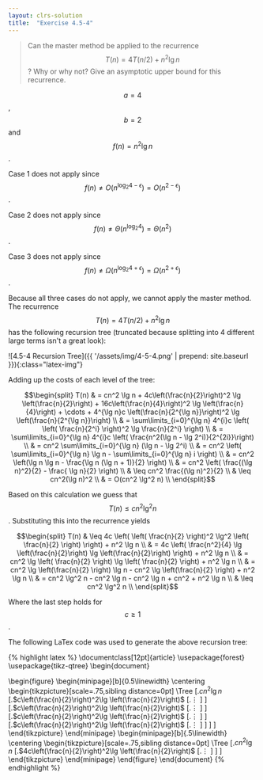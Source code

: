 ```yaml
---
layout: clrs-solution
title:  "Exercise 4.5-4"
---
```

>Can the master method be applied to the recurrence $$T(n) = 4T(n/2) + n^2 \lg n$$? Why or why not? Give an asymptotic upper bound for this recurrence.

$$a = 4$$, $$b = 2$$ and $$f(n) = n^2 \lg n$$.

Case 1 does not apply since $$f(n) \neq O(n^{\log_{2}4 - \epsilon}) = O(n^{2 - \epsilon})$$.

Case 2 does not apply since $$f(n) \neq \Theta(n^{\log_{2}4}) = \Theta(n^2)$$.

Case 3 does not apply since $$f(n) \neq \Omega(n^{\log_{2}4 + \epsilon}) = \Omega(n^{2 + \epsilon})$$.

Because all three cases do not apply, we cannot apply the master method. The recurrence $$T(n) = 4T(n/2) + n^2 \lg n$$ has the following recursion tree (truncated because splitting into 4 different large terms isn't a great look):

![4.5-4 Recursion Tree]({{ '/assets/img/4-5-4.png' | prepend: site.baseurl }}){:class="latex-img"}

Adding up the costs of each level of the tree:

$$\begin{split}
T(n) & = cn^2 \lg n + 4c\left(\frac{n}{2}\right)^2 \lg \left(\frac{n}{2}\right) + 16c\left(\frac{n}{4}\right)^2 \lg \left(\frac{n}{4}\right) + \cdots + 4^{\lg n}c \left(\frac{n}{2^{\lg n}}\right)^2 \lg \left(\frac{n}{2^{\lg n}}\right) \\
& = \sum\limits_{i=0}^{\lg n} 4^{i}c \left( \left( \frac{n}{2^i} \right)^2 \lg \frac{n}{2^i} \right) \\
& = \sum\limits_{i=0}^{\lg n} 4^{i}c \left( \frac{n^2(\lg n - \lg 2^i)}{2^{2i}}\right) \\
& = cn^2 \sum\limits_{i=0}^{\lg n} (\lg n - \lg 2^i) \\
& = cn^2 \left( \sum\limits_{i=0}^{\lg n} \lg n - \sum\limits_{i=0}^{\lg n} i \right) \\
& = cn^2 \left(\lg n \lg n - \frac{\lg n (\lg n + 1)}{2} \right) \\
& = cn^2 \left( \frac{(\lg n)^2}{2} - \frac{ \lg n}{2} \right) \\
& \leq cn^2 \frac{(\lg n)^2}{2} \\
& \leq cn^2(\lg n)^2 \\
& = O(cn^2 \lg^2 n) \\
\end{split}$$

Based on this calculation we guess that $$T(n) \leq cn^2 \lg^2 n$$. Substituting this into the recurrence yields

$$\begin{split}
T(n) & \leq 4c \left( \left( \frac{n}{2} \right)^2 \lg^2 \left( \frac{n}{2} \right) \right) + n^2 \lg n \\
& = 4c \left( \frac{n^2}{4} \lg \left(\frac{n}{2}\right) \lg \left(\frac{n}{2}\right) \right) + n^2 \lg n \\
& = cn^2 \lg \left( \frac{n}{2} \right) \lg \left( \frac{n}{2} \right) + n^2 \lg n \\
& = cn^2 \lg \left(\frac{n}{2} \right) \lg n - cn^2 \lg \left(\frac{n}{2} \right) + n^2 \lg n \\
& = cn^2 \lg^2 n - cn^2 \lg n - cn^2 \lg n + cn^2 + n^2 \lg n \\
& \leq cn^2 \lg^2 n \\
\end{split}$$

Where the last step holds for $$c \geq 1$$.

The following LaTex code was used to generate the above recursion tree:

{% highlight latex %}
\documentclass[12pt]{article}
\usepackage{forest}
\usepackage{tikz-qtree}
\begin{document}

\begin{figure}
\begin{minipage}[b]{0.5\linewidth}
\centering
\begin{tikzpicture}[scale=.75,sibling distance=0pt]
\Tree [.$cn^2\lg n$ 
        [.$c\left(\frac{n}{2}\right)^2\lg \left(\frac{n}{2}\right)$ 
          [.$\vdots$ ] ]
        [.$c\left(\frac{n}{2}\right)^2\lg \left(\frac{n}{2}\right)$ 
          [.$\vdots$ ] ] 
        [.$c\left(\frac{n}{2}\right)^2\lg \left(\frac{n}{2}\right)$
          [.$\vdots$ ] ] 
        [.$c\left(\frac{n}{2}\right)^2\lg \left(\frac{n}{2}\right)$ 
          [.$\vdots$ ] ] ] ]
\end{tikzpicture}
\end{minipage}
\begin{minipage}[b]{.5\linewidth}
\centering
\begin{tikzpicture}[scale=.75,sibling distance=0pt]
\Tree [.$cn^2\lg n$
        [.$4c\left(\frac{n}{2}\right)^2\lg \left(\frac{n}{2}\right)$
          [.$\vdots$ ] ] ]
\end{tikzpicture}
\end{minipage}
\end{figure}
\end{document}
{% endhighlight %}